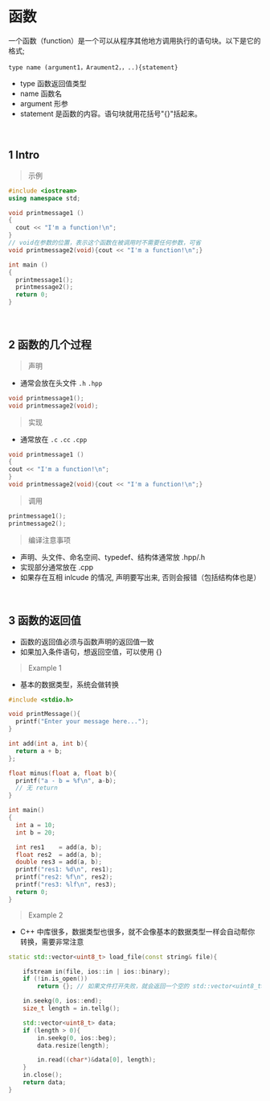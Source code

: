 
&emsp;
# 函数
一个函数（function）是一个可以从程序其他地方调用执行的语句块。以下是它的格式;
```
type name (argument1，Araument2，，..){statement}
```

- type 函数返回值类型
- name 函数名
- argument 形参
- statement 是函数的内容。语句块就用花括号"{}"括起来。

&emsp;
## 1 Intro

>示例
```c++
#include <iostream>
using namespace std;

void printmessage1 ()
{
  cout << "I'm a function!\n";
}
// void在参数的位置，表示这个函数在被调用时不需要任何参数，可省
void printmessage2(void){cout << "I'm a function!\n";}

int main ()
{
  printmessage1();
  printmessage2();
  return 0;
}
```
&emsp;
## 2 函数的几个过程
>声明
- 通常会放在头文件 `.h` `.hpp`
```cpp
void printmessage1();
void printmessage2(void);
```
>实现
- 通常放在 `.c` `.cc` `.cpp`
```cpp
void printmessage1 ()
{
cout << "I'm a function!\n";
}
void printmessage2(void){cout << "I'm a function!\n";}
```
>调用
```cpp
printmessage1();
printmessage2();
```
>编译注意事项
- 声明、头文件、命名空间、typedef、结构体通常放 .hpp/.h
- 实现部分通常放在 .cpp
- 如果存在互相 inlcude 的情况, 声明要写出来, 否则会报错（包括结构体也是）

&emsp;
## 3 函数的返回值
- 函数的返回值必须与函数声明的返回值一致
- 如果加入条件语句，想返回空值，可以使用 {}

>Example 1
- 基本的数据类型，系统会做转换
```c++
#include <stdio.h>

void printMessage(){
  printf("Enter your message here...");
}

int add(int a, int b){
  return a + b;
};

float minus(float a, float b){
  printf("a - b = %f\n", a-b);
  // 无 return
}

int main()
{
  int a = 10;
  int b = 20;

  int res1    = add(a, b);
  float res2  = add(a, b);
  double res3 = add(a, b);
  printf("res1: %d\n", res1);
  printf("res2: %f\n", res2);
  printf("res3: %lf\n", res3);
  return 0;
}
```

>Example 2
- C++ 中库很多，数据类型也很多，就不会像基本的数据类型一样会自动帮你转换，需要非常注意
```c++
static std::vector<uint8_t> load_file(const string& file){

    ifstream in(file, ios::in | ios::binary);
    if (!in.is_open())
        return {}; // 如果文件打开失败，就会返回一个空的 std::vector<uint8_t>

    in.seekg(0, ios::end);
    size_t length = in.tellg();

    std::vector<uint8_t> data;
    if (length > 0){
        in.seekg(0, ios::beg);
        data.resize(length);

        in.read((char*)&data[0], length);
    }
    in.close();
    return data;
}
```
